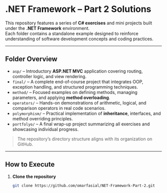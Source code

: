 # .NET Framework – Part 2 Solutions

This repository features a series of **C# exercises** and mini projects built under the **.NET Framework** environment.  
Each folder contains a standalone example designed to reinforce understanding of software development concepts and coding practices.

---

## Folder Overview

- `asp/` – Introductory **ASP.NET MVC** application covering routing, controller logic, and view rendering.  
- `final/` – A complete end-of-course project that integrates OOP, exception handling, and structured programming techniques.  
- `method/` – Focused examples on defining methods, managing parameters, and applying **method overloading**.  
- `operators/` – Hands-on demonstrations of arithmetic, logical, and comparison operators in real code scenarios.  
- `polymorphism/` – Practical implementation of **inheritance**, interfaces, and method overriding principles.  
- `portfolyo/` – A final wrap-up project summarizing all exercises and showcasing individual progress.

> The repository’s directory structure aligns with its organization on GitHub.

---

## How to Execute

1. **Clone the repository**
   ```bash
   git clone https://github.com/omarfasial/NET-Framework-Part-2.git
